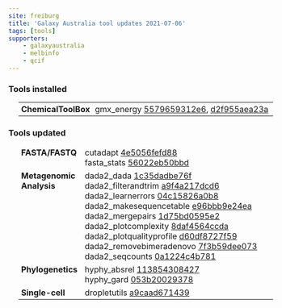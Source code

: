 ```yaml
---
site: freiburg
title: 'Galaxy Australia tool updates 2021-07-06'
tags: [tools]
supporters:
    - galaxyaustralia
    - melbinfo
    - qcif
---
```



<style>
  table {
    width: 100%;
    margin: 10px 20px;
  }
  table th {
    display: none;
  }
  td {
    padding: 3px 5px;
  }
  tr td:nth-child(1) {
    vertical-align: top;
    width: 25%;
  }
</style>

### Tools installed

| Section | Tool |
|---------|-----|
| **ChemicalToolBox** | gmx_energy [5579659312e6](https://toolshed.g2.bx.psu.edu/view/chemteam/gmx_energy/5579659312e6), [d2f955aea23a](https://toolshed.g2.bx.psu.edu/view/chemteam/gmx_energy/d2f955aea23a) |

### Tools updated

| Section | Tool |
|---------|-----|
| **FASTA/FASTQ** | cutadapt [4e5056fefd88](https://toolshed.g2.bx.psu.edu/view/lparsons/cutadapt/4e5056fefd88)<br/>fasta_stats [56022eb50bbd](https://toolshed.g2.bx.psu.edu/view/iuc/fasta_stats/56022eb50bbd) |
| **Metagenomic Analysis** | dada2_dada [1c35dadbe76f](https://toolshed.g2.bx.psu.edu/view/iuc/dada2_dada/1c35dadbe76f)<br/>dada2_filterandtrim [a9f4a217dcd6](https://toolshed.g2.bx.psu.edu/view/iuc/dada2_filterandtrim/a9f4a217dcd6)<br/>dada2_learnerrors [04c15826a0b8](https://toolshed.g2.bx.psu.edu/view/iuc/dada2_learnerrors/04c15826a0b8)<br/>dada2_makesequencetable [e96bbb9e24ea](https://toolshed.g2.bx.psu.edu/view/iuc/dada2_makesequencetable/e96bbb9e24ea)<br/>dada2_mergepairs [1d75bd0595e2](https://toolshed.g2.bx.psu.edu/view/iuc/dada2_mergepairs/1d75bd0595e2)<br/>dada2_plotcomplexity [8daf4564ccda](https://toolshed.g2.bx.psu.edu/view/iuc/dada2_plotcomplexity/8daf4564ccda)<br/>dada2_plotqualityprofile [d60df8727f59](https://toolshed.g2.bx.psu.edu/view/iuc/dada2_plotqualityprofile/d60df8727f59)<br/>dada2_removebimeradenovo [7f3b59dee073](https://toolshed.g2.bx.psu.edu/view/iuc/dada2_removebimeradenovo/7f3b59dee073)<br/>dada2_seqcounts [0a1224c4b781](https://toolshed.g2.bx.psu.edu/view/iuc/dada2_seqcounts/0a1224c4b781) |
| **Phylogenetics** | hyphy_absrel [113854308427](https://toolshed.g2.bx.psu.edu/view/iuc/hyphy_absrel/113854308427)<br/>hyphy_gard [053b20029378](https://toolshed.g2.bx.psu.edu/view/iuc/hyphy_gard/053b20029378) |
| **Single-cell** | dropletutils [a9caad671439](https://toolshed.g2.bx.psu.edu/view/iuc/dropletutils/a9caad671439) |
